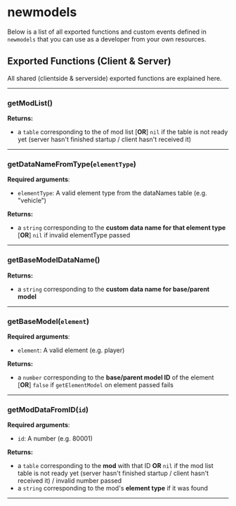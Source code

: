 # newmodels

Below is a list of all exported functions and custom events defined in `newmodels` that you can use as a developer from your own resources.

## Exported Functions (**Client & Server**)

All shared (clientside & serverside) exported functions are explained here.

---

### **getModList**()

**Returns:**

- a `table` corresponding to the of mod list [**OR**] `nil` if the table is not ready yet (server hasn't finished startup / client hasn't received it)

---

### **getDataNameFromType**(`elementType`)

**Required arguments**:

- `elementType`: A valid element type from the dataNames table (e.g. "vehicle")

**Returns:**

- a `string` corresponding to the **custom data name for that element type** [**OR**] `nil` if invalid elementType passed

---

### **getBaseModelDataName**()

**Returns:**

- a `string` corresponding to the **custom data name for base/parent model**

---

### **getBaseModel**(`element`)

**Required arguments**:

- `element`: A valid element (e.g. player)

**Returns:**

- a `number` corresponding to the **base/parent model ID** of the element [**OR**] `false` if `getElementModel` on element passed fails

---

### **getModDataFromID**(`id`)

**Required arguments**:

- `id`: A number (e.g. 80001)

**Returns:**

- a `table` corresponding to the **mod** with that ID **OR** `nil` if the mod list table is not ready yet (server hasn't finished startup / client hasn't received it) / invalid number passed
- a `string` corresponding to the mod's **element type** if it was found

---
